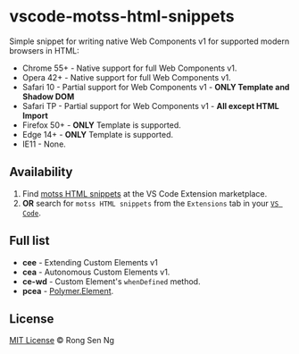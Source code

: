 # vscode-motss-html-snippets

Simple snippet for writing native Web Components v1 for supported modern browsers in HTML:

- Chrome 55+ - Native support for full Web Components v1.
- Opera 42+ - Native support for full Web Components v1.
- Safari 10 - Partial support for Web Components v1 - __ONLY Template and Shadow DOM__
- Safari TP - Partial support for Web Components v1 - __All except HTML Import__
- Firefox 50+ - __ONLY__ Template is supported.
- Edge 14+ - __ONLY__ Template is supported.
- IE11 - None.

## Availability

1. Find [motss HTML snippets](https://marketplace.visualstudio.com/items?itemName=motss.motss-html-snippets) at the VS Code Extension marketplace.
2. __OR__ search for `motss HTML snippets` from the `Extensions` tab in your [`VS Code`](https://code.visualstudio.com/).

## Full list

- __cee__ - Extending Custom Elements v1
- __cea__ - Autonomous Custom Elements v1.
- __ce-wd__ - Custom Element's `whenDefined` method.
- __pcea__ - [Polymer.Element](https://www.polymer-project.org/2.0/docs/api/elements/Polymer.Element).

## License

[MIT License](http://motss.mit-license.org/) © Rong Sen Ng
